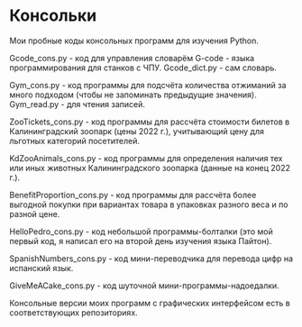 # Консольки

Мои пробные коды консольных программ для изучения Python.

Gcode_cons.py - код для управления словарём G-code - языка программирования для станков с ЧПУ. Gcode_dict.py - сам словарь.

Gym_cons.py - код программы для подсчёта количества отжиманий за много подходом (чтобы не запоминать предыдущие значения). Gym_read.py - для чтения записей.

ZooTickets_cons.py - код программы для рассчёта стоимости билетов в Калининградский зоопарк (цены 2022 г.), учитывающий цену для льготных категорий посетителей.

KdZooAnimals_cons.py - код программы для определения наличия тех или иных животных Калининградского зоопарка (данные на конец 2022 г.).

BenefitProportion_cons.py - код программы для рассчёта более выгодной покупки при вариантах товара в упаковках разного веса и по разной цене.

HelloPedro_cons.py - код небольшой программы-болталки (это мой первый код, я написал его на второй день изучения языка Пайтон).

SpanishNumbers_cons.py - код мини-переводчика для перевода цифр на испанский язык.

GiveMeACake_cons.py - код шуточной мини-программы-надоедалки.

Консольные версии моих программ с графических интерфейсом есть в соответствующих репозиториях.
